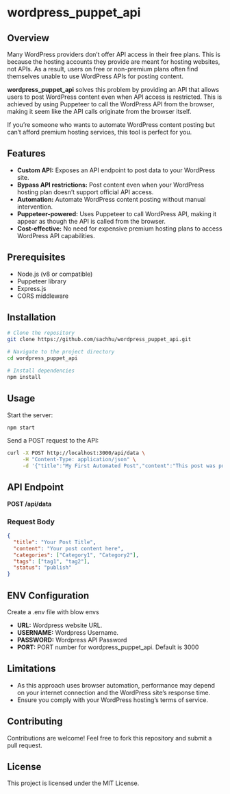 # wordpress_puppet_api

## Overview
Many WordPress providers don’t offer API access in their free plans. This is because the hosting accounts they provide are meant for hosting websites, not APIs. As a result, users on free or non-premium plans often find themselves unable to use WordPress APIs for posting content.

**wordpress_puppet_api** solves this problem by providing an API that allows users to post WordPress content even when API access is restricted. This is achieved by using Puppeteer to call the WordPress API from the browser, making it seem like the API calls originate from the browser itself.

If you’re someone who wants to automate WordPress content posting but can’t afford premium hosting services, this tool is perfect for you.

## Features
- **Custom API:** Exposes an API endpoint to post data to your WordPress site.
- **Bypass API restrictions:** Post content even when your WordPress hosting plan doesn’t support official API access.
- **Automation:** Automate WordPress content posting without manual intervention.
- **Puppeteer-powered:** Uses Puppeteer to call WordPress API, making it appear as though the API is called from the browser.
- **Cost-effective:** No need for expensive premium hosting plans to access WordPress API capabilities.

## Prerequisites
- Node.js (v8 or compatible)
- Puppeteer library
- Express.js
- CORS middleware

## Installation
```bash
# Clone the repository
git clone https://github.com/sachhu/wordpress_puppet_api.git

# Navigate to the project directory
cd wordpress_puppet_api

# Install dependencies
npm install
```

## Usage
Start the server:
```bash
npm start
```

Send a POST request to the API:
```bash
curl -X POST http://localhost:3000/api/data \
     -H "Content-Type: application/json" \
     -d '{"title":"My First Automated Post","content":"This post was published using wordpress_puppet_api!","categories":["Tech"],"tags":["Automation"],"status":"publish"}'
```

## API Endpoint
**POST /api/data**

### Request Body
```json
{
  "title": "Your Post Title",
  "content": "Your post content here",
  "categories": ["Category1", "Category2"],
  "tags": ["tag1", "tag2"],
  "status": "publish"
}
```

## ENV Configuration
Create a .env file with blow envs
- **URL:** Wordpress website URL.
- **USERNAME:** Wordpress Username.
- **PASSWORD:** Wordpress API Password
- **PORT:** PORT number for wordpress_puppet_api. Default is 3000

## Limitations
- As this approach uses browser automation, performance may depend on your internet connection and the WordPress site’s response time.
- Ensure you comply with your WordPress hosting’s terms of service.

## Contributing
Contributions are welcome! Feel free to fork this repository and submit a pull request.

## License
This project is licensed under the MIT License.

